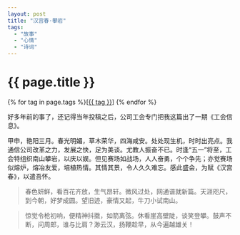 ```yaml
---
layout: post
title: "汉宫春·攀岩"
tags:
  - "故事"
  - "心情"
  - "诗词"
---
```


# {{ page.title }}

<div class="tags">
{% for tag in page.tags %}[<a class="tag" href="/tags.html#{{ tag }}">{{ tag }}</a>] {% endfor %}
</div>


好多年前的事了，还记得当年投稿之后，公司工会专门把我这篇出了一期《工会信息》。


甲申，艳阳三月。春光明媚，草木荣华，四海咸安。处处现生机，时时出亮点。我通信公司改革之力，发展之快，足为美谈。尤教人振奋不已。时逢“五一”将至，工会特组织南山攀岩，以庆以娱。但见赛场如战场，人人奋勇，个个争先；亦觉赛场似熔炉，熔冶友爱，培植热情。其情其景，令人久久难忘。感此盛会，为赋《汉宫春》，以遣吾怀。

>春色妍鲜，看百花齐放，生气昂轩。微风过处，网通谱就新篇。天涯咫尺，到今朝，好梦成圆。望旧迹，豪情又起，牛刀小试南山。

>惊觉令枪初响，便精神抖擞，如箭离弦。休看崖高壁陡，谈笑登攀。鼓声不断，问周郎，谁与比肩？渺云汉，扬鞭趁早，从今遍越雄关！
